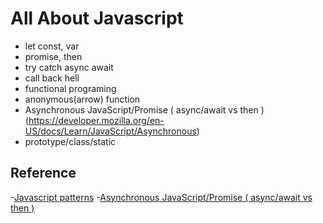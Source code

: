 # All About Javascript
 - let const, var
 - promise, then
 - try catch async await 
 - call back hell
 - functional programing
 - anonymous(arrow) function
 - Asynchronous JavaScript/Promise ( async/await vs then ) (https://developer.mozilla.org/en-US/docs/Learn/JavaScript/Asynchronous)
 - prototype/class/static
## Reference
 -[Javascript patterns](https://www.freecodecamp.org/news/javascript-design-patterns-explained/)
 -[Asynchronous JavaScript/Promise ( async/await vs then )](https://developer.mozilla.org/en-US/docs/Learn/JavaScript/Asynchronous)